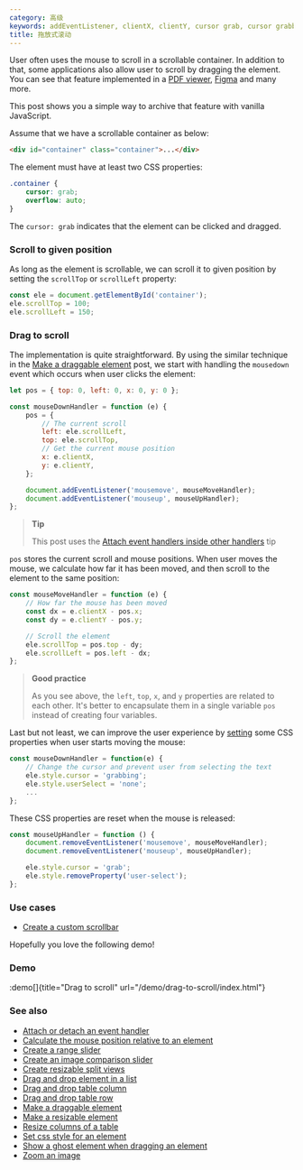 ```yaml
---
category: 高级
keywords: addEventListener, clientX, clientY, cursor grab, cursor grabbing, drag element, drag scroll, mousedown event, mousemove event, mouseup event, remove CSS property, scrollLeft, scrollTop, set CSS property
title: 拖放式滚动
---
```


User often uses the mouse to scroll in a scrollable container. In addition to that, some applications also allow user to scroll by dragging the element. You can see that feature implemented in a [PDF viewer](https://react-pdf-viewer.dev), [Figma](https://www.figma.com) and many more.

This post shows you a simple way to archive that feature with vanilla JavaScript.

Assume that we have a scrollable container as below:

```html
<div id="container" class="container">...</div>
```

The element must have at least two CSS properties:

```css
.container {
    cursor: grab;
    overflow: auto;
}
```

The `cursor: grab` indicates that the element can be clicked and dragged.

### Scroll to given position

As long as the element is scrollable, we can scroll it to given position by setting the `scrollTop` or `scrollLeft` property:

```js
const ele = document.getElementById('container');
ele.scrollTop = 100;
ele.scrollLeft = 150;
```

### Drag to scroll

The implementation is quite straightforward. By using the similar technique in the [Make a draggable element](/make-a-draggable-element) post, we start with handling the `mousedown` event which occurs when user clicks the element:

```js
let pos = { top: 0, left: 0, x: 0, y: 0 };

const mouseDownHandler = function (e) {
    pos = {
        // The current scroll
        left: ele.scrollLeft,
        top: ele.scrollTop,
        // Get the current mouse position
        x: e.clientX,
        y: e.clientY,
    };

    document.addEventListener('mousemove', mouseMoveHandler);
    document.addEventListener('mouseup', mouseUpHandler);
};
```

> **Tip**
>
> This post uses the [Attach event handlers inside other handlers](/attach-event-handlers-inside-other-handlers) tip

`pos` stores the current scroll and mouse positions. When user moves the mouse, we calculate how far it has been moved, and then scroll to the element to the same position:

```js
const mouseMoveHandler = function (e) {
    // How far the mouse has been moved
    const dx = e.clientX - pos.x;
    const dy = e.clientY - pos.y;

    // Scroll the element
    ele.scrollTop = pos.top - dy;
    ele.scrollLeft = pos.left - dx;
};
```

> **Good practice**
>
> As you see above, the `left`, `top`, `x`, and `y` properties are related to each other.
> It's better to encapsulate them in a single variable `pos` instead of creating four variables.

Last but not least, we can improve the user experience by [setting](/set-css-style-for-an-element) some CSS properties when user starts moving the mouse:

```js
const mouseDownHandler = function(e) {
    // Change the cursor and prevent user from selecting the text
    ele.style.cursor = 'grabbing';
    ele.style.userSelect = 'none';
    ...
};
```

These CSS properties are reset when the mouse is released:

```js
const mouseUpHandler = function () {
    document.removeEventListener('mousemove', mouseMoveHandler);
    document.removeEventListener('mouseup', mouseUpHandler);

    ele.style.cursor = 'grab';
    ele.style.removeProperty('user-select');
};
```

### Use cases

-   [Create a custom scrollbar](/create-a-custom-scrollbar)

Hopefully you love the following demo!

### Demo

:demo[]{title="Drag to scroll" url="/demo/drag-to-scroll/index.html"}

### See also

-   [Attach or detach an event handler](/attach-or-detach-an-event-handler)
-   [Calculate the mouse position relative to an element](/calculate-the-mouse-position-relative-to-an-element)
-   [Create a range slider](/create-a-range-slider)
-   [Create an image comparison slider](/create-an-image-comparison-slider)
-   [Create resizable split views](/create-resizable-split-views)
-   [Drag and drop element in a list](/drag-and-drop-element-in-a-list)
-   [Drag and drop table column](/drag-and-drop-table-column)
-   [Drag and drop table row](/drag-and-drop-table-row)
-   [Make a draggable element](/make-a-draggable-element)
-   [Make a resizable element](/make-a-resizable-element)
-   [Resize columns of a table](/resize-columns-of-a-table)
-   [Set css style for an element](/set-css-style-for-an-element)
-   [Show a ghost element when dragging an element](/show-a-ghost-element-when-dragging-an-element)
-   [Zoom an image](/zoom-an-image)
